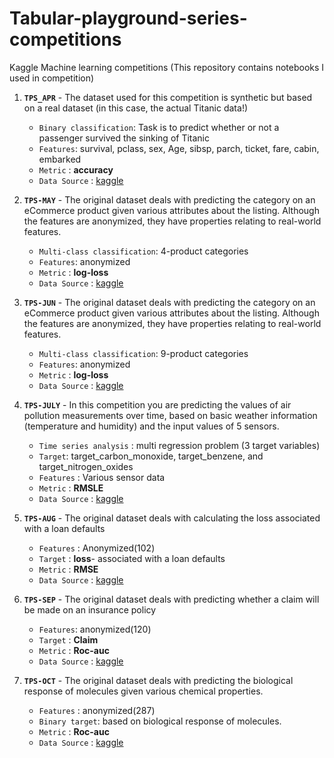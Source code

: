 # Tabular-playground-series-competitions
Kaggle Machine learning competitions 
(This repository contains notebooks I used in competition)

1. **`TPS_APR`** - The dataset used for this competition is synthetic but based on a real dataset (in this case, the actual Titanic data!) 
      - `Binary classification`: Task is to predict whether or not a passenger survived the sinking of Titanic 
      - `Features`: survival, pclass, sex, Age, sibsp, parch, ticket, fare, cabin, embarked
      - `Metric` : **accuracy**
      - `Data Source` : [kaggle](https://www.kaggle.com/c/tabular-playground-series-apr-2021/data)

2.	**`TPS-MAY`** - The original dataset deals with predicting the category on an eCommerce product given various attributes about the listing. Although the features are anonymized, they have properties relating to real-world features.
      - `Multi-class classification`: 4-product categories
      - `Features`: anonymized
      - `Metric` : **log-loss**
      - `Data Source` : [kaggle](https://www.kaggle.com/c/tabular-playground-series-may-2021/data)


3.	**`TPS-JUN`** - The original dataset deals with predicting the category on an eCommerce product given various attributes about the listing. Although the features are anonymized, they have properties relating to real-world features.
      - `Multi-class classification`: 9-product categories
      - `Features`: anonymized
      - `Metric` : **log-loss**
      - `Data Source` : [kaggle](https://www.kaggle.com/c/tabular-playground-series-jun-2021/data)


4.  **`TPS-JULY`** - In this competition you are predicting the values of air pollution measurements over time, based on basic weather information (temperature and humidity) and the input values of 5 sensors.
      - `Time series analysis` : multi regression problem (3 target variables)
      - `Target`: target_carbon_monoxide, target_benzene, and target_nitrogen_oxides
      - `Features` : Various sensor data
      - `Metric` : **RMSLE**
      - `Data Source` : [kaggle](https://www.kaggle.com/c/tabular-playground-series-jul-2021/data)


5.	**`TPS-AUG`** - The original dataset deals with calculating the loss associated with a loan defaults
      - `Features` : Anonymized(102)
      - `Target` :  **loss**- associated with a loan defaults
      - `Metric` :  **RMSE**
      - `Data Source` : [kaggle](https://www.kaggle.com/c/tabular-playground-series-aug-2021/data)


6.	**`TPS-SEP`** - The original dataset deals with predicting whether a claim will be made on an insurance policy
      - `Features`: anonymized(120)
      - `Target` : **Claim**
      - `Metric` : **Roc-auc**
      - `Data Source` : [kaggle](https://www.kaggle.com/c/tabular-playground-series-sep-2021/data)


7.	**`TPS-OCT`** - The original dataset deals with predicting the biological response of molecules given various chemical properties.
      - `Features` : anonymized(287)
      - `Binary target`: based on biological response of molecules. 
      - `Metric` : **Roc-auc**
      - `Data Source` : [kaggle](https://www.kaggle.com/c/tabular-playground-series-oct-2021/data)
